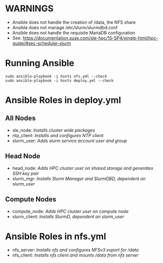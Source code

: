 # WARNINGS

* Ansible does not handle the creation of /data, the NFS share
* Ansible does not manage /etc/slurm/slurmdbd.conf
* Ansible does not handle the requisite MariaDB configuration
* See: https://documentation.suse.com/sle-hpc/15-SP4/single-html/hpc-guide/#sec-scheduler-slurm

# Running Ansible
```
sudo ansible-playbook -i hosts nfs.yml --check
sudo ansible-playbook -i hosts deploy.yml --check
```

# Ansible Roles in deploy.yml

## All Nodes
* sle_node: _Installs cluster wide packages_
* ntp_client: _Installs and configures NTP client_
* slurm_user: _Adds slurm service account user and group_

## Head Node
* head_node: _Adds HPC cluster user on shared storage and generates SSH key pair_
* slurm_mgr: _Installs Slurm Manager and SlurmDBD, dependent on slurm_user_

## Compute Nodes
* compute_node: _Adds HPC cluster user on compute node_
* slurm_client: _Installs SlurmD, dependent on slurm_user_

# Ansible Roles in nfs.yml

* nfs_server: _Installs nfs and configures NFSv3 export for /data_
* nfs_client: _Installs nfs client and mounts /data from nfs server_
